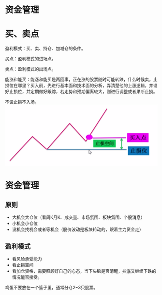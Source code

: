 资金管理
====================
# 买、卖点

盈利模式：买、卖、持仓、加减仓的条件。

买点：盈利模式的进场点。

卖点：盈利模式的出场点。

能涨和能买：能涨和能买是两回事，正在涨的股票随时可能转跌，什么时候卖，止损位在哪里？买入前，先进行基本面和技术面的分析，弄清楚他的上涨逻辑，并设好止损位，并定期做好跟踪，若走势和预期偏离较大，则进行调整或者果断止损。

不设止损不入场。
![FBSHG](images/FBSHG-20200216-01.png)

# 资金管理

## 原则
- 大机会大仓位（看周K月K、成交量、市场氛围、板块氛围、个股消息）
- 小机会小仓位
- 没机会找机会或者等机会（股价波动是板块轮动的，跟着主力资金走）

## 盈利模式
- 看风险承受能力
- 看止损空间
- 看加仓资格，需要照顾好自己的心态，当下头脑是否清醒，抄底又继续下跌的情况能否接受。

鸡蛋不要放在一个篮子里，通常分仓2~3只股票。




